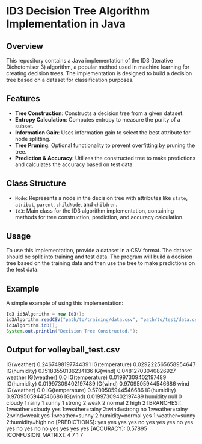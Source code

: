 # ID3 Decision Tree Algorithm Implementation in Java

## Overview
This repository contains a Java implementation of the ID3 (Iterative Dichotomiser 3) algorithm, a popular method used in machine learning for creating decision trees. The implementation is designed to build a decision tree based on a dataset for classification purposes.

## Features
- **Tree Construction**: Constructs a decision tree from a given dataset.
- **Entropy Calculation**: Computes entropy to measure the purity of a subset.
- **Information Gain**: Uses information gain to select the best attribute for node splitting.
- **Tree Pruning**: Optional functionality to prevent overfitting by pruning the tree.
- **Prediction & Accuracy**: Utilizes the constructed tree to make predictions and calculates the accuracy based on test data.

## Class Structure
- `Node`: Represents a node in the decision tree with attributes like `state`, `atribut`, `parent`, `childNode`, and `children`.
- `Id3`: Main class for the ID3 algorithm implementation, containing methods for tree construction, prediction, and accuracy calculation.

## Usage
To use this implementation, provide a dataset in a CSV format. The dataset should be split into training and test data. The program will build a decision tree based on the training data and then use the tree to make predictions on the test data.

## Example
A simple example of using this implementation:

```java
Id3 id3Algorithm = new Id3();
id3Algorithm.readCSV("path/to/training/data.csv", "path/to/test/data.csv");
id3Algorithm.id3();
System.out.println("Decision Tree Constructed.");
```
## Output for volleyball_test.csv
IG(weather) 0.2467498197744391
IG(temperature) 0.029222565658954647
IG(humidity) 0.15183550136234136
IG(wind) 0.04812703040826927
weather
IG(weather) 0.0
IG(temperature) 0.01997309402197489
IG(humidity) 0.01997309402197489
IG(wind) 0.9709505944546686
wind
IG(weather) 0.0
IG(temperature) 0.5709505944546686
IG(humidity) 0.9709505944546686
IG(wind) 0.01997309402197489
humidity
null 0
cloudy 1
rainy 1
sunny 1
strong 2
weak 2
normal 2
high 2
[BRANCHES]:
1:weather=cloudy yes
1:weather=rainy 2:wind=strong no
1:weather=rainy 2:wind=weak yes
1:weather=sunny 2:humidity=normal yes
1:weather=sunny 2:humidity=high no
[PREDICTIONS]: yes yes yes yes no yes yes yes no yes yes no yes no no yes yes yes yes 
[ACCURACY]: 0.57895
[CONFUSION_MATRIX]:
4 7
1 7
